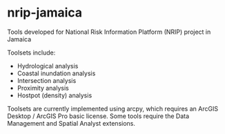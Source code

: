 # nrip-jamaica
Tools developed for National Risk Information Platform (NRIP) project in Jamaica

Toolsets include: 
- Hydrological analysis
- Coastal inundation analysis
- Intersection analysis
- Proximity analysis
- Hostpot (density) analysis

Toolsets are currently implemented using arcpy, which requires an ArcGIS Desktop / ArcGIS Pro basic license. Some tools require the Data Management and Spatial Analyst extensions.
